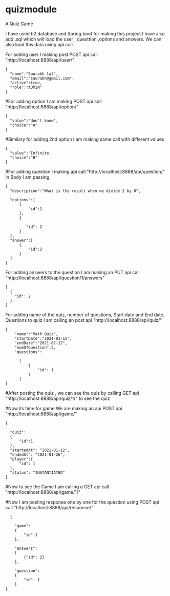 # quizmodule
A Quiz Game 

I have used h2 database and Spring boot for making this project.I have also add .sql which will load the user , questtion ,options and answers. We can also load 
this data using api call.

 For adding user I making post POST api call "http://localhost:8888/api/user/"

    {
      "name":"Saurabh lal",
      "email":"saurabh@gmail.com",
      "active":true,
      "role":"ADMIN"
    }

#For adding option I am making POST api call "http://localhost:8888/api/option/"

    {
      "value":"don't know",
      "choice":"A"    
    }
    
#Similary for adding 2nd option I am making same call with different values
 
    {
      "value":"Infinite,
      "choice":"B"    
    }


#For adding question I making api call "http://localhost:8888/api/question/"
In Body I am passing

    {
      "description":"What is the result when we divide 2 by 0",
    
      "options":[
          {
              "id":1
          },
          {

             "id": 2
          }
      ],
      "answer":[
          {
              "id":2
          }
      ]
    }
For adding answers to the question I am making an PUT api call "http://localhost:8888/api/question/1/answers"

    [
      {
        "id": 2
      }
    ]

For adding name of the quiz, number of questions, Start date and End date, Questions to quiz I am calling an post api  "http://localhost:8888/api/quiz/" 
   
    {
        "name":"Math Quiz",
        "startDate":"2021-01-15",
        "endDate":"2021-02-12",
        "numOfQuestion":3,
        "questions":
        
          [
              {
                  "id": 1 
              } 
          ]
    }

#After posting the quiz , we can see the quiz by calling GET api "http://localhost:8888/api/quiz/1/" to see the quiz

#Now its time for game We are making an api POST api "http://localhost:8888/api/game/"

    {
  
      "quiz":
      {
          "id":1
      },
      "startedAt": "2021-01-12",
      "endedAt": "2021-01-26",
      "player":{
          "id": 1
      },
      "status": "INSTANTIATED"
    }


#Now to see the Game I am calling a GET api call "http://localhost:8888/api/game/1/"

#Now I am posting response one by one for the question using  POST api call "http://localhost:8888/api/response/"

      {
    
        "game": 
        {
            "id":1
        },
        
        "answers": 
        [
            {"id": 2}
        ],
        
        "question": 
        {
            "id": 1
        }
    }
    












